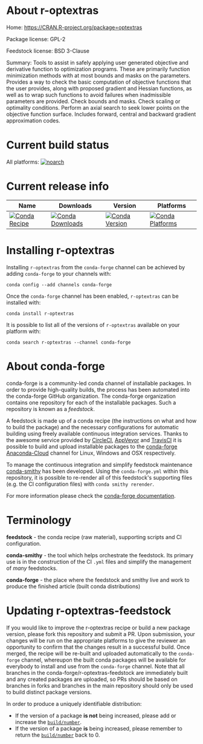 About r-optextras
=================

Home: https://CRAN.R-project.org/package=optextras

Package license: GPL-2

Feedstock license: BSD 3-Clause

Summary: Tools to assist in safely applying user generated objective and  derivative function to optimization programs. These are primarily function  minimization methods with at most bounds and masks on the parameters. Provides a way to check the basic computation of objective functions that  the user provides, along with proposed gradient and Hessian functions,  as well as to wrap such functions to avoid failures when inadmissible parameters  are provided. Check bounds and masks. Check scaling or optimality conditions.  Perform an axial search to seek lower points on the objective function surface.  Includes forward, central and backward gradient approximation codes.



Current build status
====================

All platforms:
[![noarch](https://img.shields.io/circleci/project/github/conda-forge/r-optextras-feedstock/master.svg?label=noarch)](https://circleci.com/gh/conda-forge/r-optextras-feedstock)

Current release info
====================

| Name | Downloads | Version | Platforms |
| --- | --- | --- | --- |
| [![Conda Recipe](https://img.shields.io/badge/recipe-r--optextras-green.svg)](https://anaconda.org/conda-forge/r-optextras) | [![Conda Downloads](https://img.shields.io/conda/dn/conda-forge/r-optextras.svg)](https://anaconda.org/conda-forge/r-optextras) | [![Conda Version](https://img.shields.io/conda/vn/conda-forge/r-optextras.svg)](https://anaconda.org/conda-forge/r-optextras) | [![Conda Platforms](https://img.shields.io/conda/pn/conda-forge/r-optextras.svg)](https://anaconda.org/conda-forge/r-optextras) |

Installing r-optextras
======================

Installing `r-optextras` from the `conda-forge` channel can be achieved by adding `conda-forge` to your channels with:

```
conda config --add channels conda-forge
```

Once the `conda-forge` channel has been enabled, `r-optextras` can be installed with:

```
conda install r-optextras
```

It is possible to list all of the versions of `r-optextras` available on your platform with:

```
conda search r-optextras --channel conda-forge
```


About conda-forge
=================

conda-forge is a community-led conda channel of installable packages.
In order to provide high-quality builds, the process has been automated into the
conda-forge GitHub organization. The conda-forge organization contains one repository
for each of the installable packages. Such a repository is known as a *feedstock*.

A feedstock is made up of a conda recipe (the instructions on what and how to build
the package) and the necessary configurations for automatic building using freely
available continuous integration services. Thanks to the awesome service provided by
[CircleCI](https://circleci.com/), [AppVeyor](https://www.appveyor.com/)
and [TravisCI](https://travis-ci.org/) it is possible to build and upload installable
packages to the [conda-forge](https://anaconda.org/conda-forge)
[Anaconda-Cloud](https://anaconda.org/) channel for Linux, Windows and OSX respectively.

To manage the continuous integration and simplify feedstock maintenance
[conda-smithy](https://github.com/conda-forge/conda-smithy) has been developed.
Using the ``conda-forge.yml`` within this repository, it is possible to re-render all of
this feedstock's supporting files (e.g. the CI configuration files) with ``conda smithy rerender``.

For more information please check the [conda-forge documentation](https://conda-forge.org/docs/).

Terminology
===========

**feedstock** - the conda recipe (raw material), supporting scripts and CI configuration.

**conda-smithy** - the tool which helps orchestrate the feedstock.
                   Its primary use is in the construction of the CI ``.yml`` files
                   and simplify the management of *many* feedstocks.

**conda-forge** - the place where the feedstock and smithy live and work to
                  produce the finished article (built conda distributions)


Updating r-optextras-feedstock
==============================

If you would like to improve the r-optextras recipe or build a new
package version, please fork this repository and submit a PR. Upon submission,
your changes will be run on the appropriate platforms to give the reviewer an
opportunity to confirm that the changes result in a successful build. Once
merged, the recipe will be re-built and uploaded automatically to the
`conda-forge` channel, whereupon the built conda packages will be available for
everybody to install and use from the `conda-forge` channel.
Note that all branches in the conda-forge/r-optextras-feedstock are
immediately built and any created packages are uploaded, so PRs should be based
on branches in forks and branches in the main repository should only be used to
build distinct package versions.

In order to produce a uniquely identifiable distribution:
 * If the version of a package **is not** being increased, please add or increase
   the [``build/number``](https://conda.io/docs/user-guide/tasks/build-packages/define-metadata.html#build-number-and-string).
 * If the version of a package **is** being increased, please remember to return
   the [``build/number``](https://conda.io/docs/user-guide/tasks/build-packages/define-metadata.html#build-number-and-string)
   back to 0.
